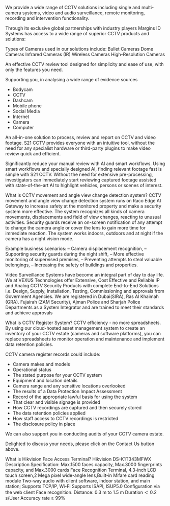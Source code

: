 We provide a wide range of CCTV solutions including single and multi-camera systems, video and audio surveillance, remote monitoring, recording and intervention functionality.

Through its exclusive global partnerships with industry players Margins ID Systems has access to a wide range of superior CCTV products and solutions:

Types of Cameras used in our solutions include:
Bullet Cameras
Dome Cameras
Infrared Cameras (IR)
Wireless Cameras
High-Resolution Cameras



An effective CCTV review tool designed for simplicity and ease of use, with only the features you need.

Supporting you, in analysing a wide range of evidence sources
- Bodycam
- CCTV
- Dashcam
- Mobile phone
- Social Media
- Internet
- Camera
- Computer

An all-in-one solution to process, review and report on CCTV and video footage. S21 CCTV provides everyone with an intuitive tool, without the need for any specialist hardware or third-party plugins to make video review quick and efficient.

Significantly reduce your manual review with AI and smart workflows.
Using smart workflows and specially designed AI, finding relevant footage fast is simple with S21 CCTV. Without the need for extensive pre-processing, investigators can immediately start reviewing captured footage assisted with state-of-the-art AI to highlight vehicles, persons or scenes of interest.

What is CCTV movement and angle view change detection system?
CCTV movement and angle view change detection system runs on Raco Edge AI Gateway to increase safety at the monitored property and make a security system more effective. The system recognizes all kinds of camera movements, displacements and field of view changes, reacting to unusual activities. Security guards receive an on-screen notification of any attempt to change the camera angle or cover the lens to gain more time for immediate reaction. The system works indoors, outdoors and at night if the camera has a night vision mode.

Example business scenarios:
– Camera displacement recognition,
– Supporting security guards during the night shift,
– More effective monitoring of supervised premises,
– Preventing attempts to steal valuable belongings,
– Increasing the safety of buildings and properties.


Video Surveillance Systems have become an integral part of day to day life. We at VEXUS Technologies offer Extensive, Cost Effective and Reliable IP and Analog CCTV Security Products with complete End-to-End Solutions i.e. Design, Supply, Installation, Testing, Commissioning and approvals from Government Agencies. We are registered in Dubai(SIRA), Ras Al Khaimah (GRA). Fujairah (ZAM Security), Ajman Police and Sharjah Police Departments as a System Integrator and are trained to meet their standards and achieve approvals

What is CCTV Register System?
CCTV efficiency - no more spreadsheets. By using our cloud-hosted asset management system to create an inventory of your CCTV estate (cameras and software platforms), you can replace spreadsheets to monitor operation and maintenance and implement data retention policies.

CCTV camera register records could include:

* Camera makes and models
* Operational status
* The stated purpose for your CCTV system
* Equipment and location details
* Camera range and any sensitive locations overlooked
* The results of a Data Protection Impact Assessment
* Record of the appropriate lawful basis for using the system
* That clear and visible signage is provided
* How CCTV recordings are captured and then securely stored
* The data retention policies applied
* How staff access to CCTV recordings is restricted
* The disclosure policy in place

We can also support you in conducting audits of your CCTV camera estate.

Delighted to discuss your needs, please click on the Contact Us button above.


What is Hikvision Face Access Terminal?
Hikvision DS-K1T343MFWX Description
Specification:
Max.1500 faces capacity, Max.3000 fingerprints capacity, and Max.3000 cards
Face Recognition Terminal, 4.3-inch LCD touch screen,2 Mega pixel wide-angle lens,Built-in Mifare card reading module
Two-way audio with client software, indoor station, and main station; Supports TCP/IP, Wi-Fi
Supports ISAPI, ISUP5.0
Configuration via the web client
Face recognition. Distance: 0.3 m to 1.5 m
Duration ＜ 0.2 s/User
Accuracy rate ≥ 99%
